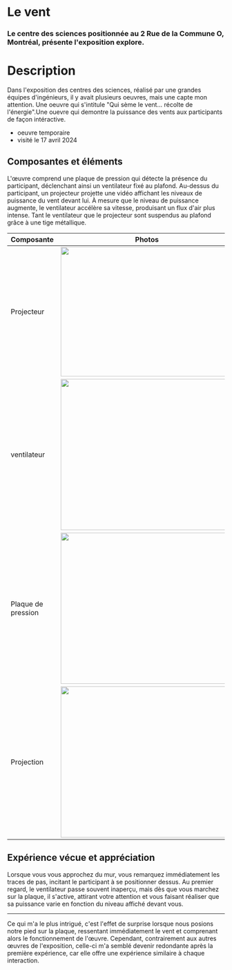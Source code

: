 # Le vent

### Le centre des sciences positionnée au 2 Rue de la Commune O, Montréal, présente l'exposition explore.

# Description

Dans l'exposition des centres des sciences, réalisé par une grandes équipes d'ingénieurs, il y avait plusieurs oeuvres, mais une capte mon attention. Une oeuvre qui s'intitule "Qui sème le vent... récolte de l'énergie".Une ouevre qui demontre la puissance des vents aux participants de façon intéractive.

- oeuvre temporaire
- visité le 17 avril 2024

## Composantes et éléments
L'œuvre comprend une plaque de pression qui détecte la présence du participant, déclenchant ainsi un ventilateur fixé au plafond. Au-dessus du participant, un projecteur projette une vidéo affichant les niveaux de puissance du vent devant lui. À mesure que le niveau de puissance augmente, le ventilateur accélère sa vitesse, produisant un flux d'air plus intense. Tant le ventilateur que le projecteur sont suspendus au plafond grâce à une tige métallique.

| Composante         |Photos |
| ------------- | ------------- |
| Projecteur  | <img  width="400" height="300" src="../media/projecteur_science.jpg"> |
| ventilateur  |<img  width="400" height="350" src="../media/ventillateur_science.jpg"> |
| Plaque de pression  | <img  width="400" height="350" src="../media/plaque_science.jpg"> |
| Projection | <img  width="400" height="350" src="../media/projection_science.jpg"> |


## Expérience vécue et appréciation

Lorsque vous vous approchez du mur, vous remarquez immédiatement les traces de pas, incitant le participant à se positionner dessus. Au premier regard, le ventilateur passe souvent inaperçu, mais dès que vous marchez sur la plaque, il s'active, attirant votre attention et vous faisant réaliser que sa puissance varie en fonction du niveau affiché devant vous.

----


Ce qui m'a le plus intrigué, c'est l'effet de surprise lorsque nous posions notre pied sur la plaque, ressentant immédiatement le vent et comprenant alors le fonctionnement de l'œuvre. Cependant, contrairement aux autres œuvres de l'exposition, celle-ci m'a semblé devenir redondante après la première expérience, car elle offre une expérience similaire à chaque interaction.
